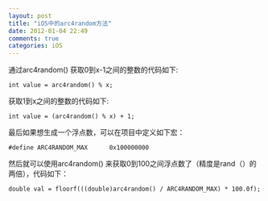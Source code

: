 ```yaml
---
layout: post
title: "iOS中的arc4random方法"
date: 2012-01-04 22:49
comments: true
categories: iOS
---
```


通过arc4random() 获取0到x-1之间的整数的代码如下:
```
int value = arc4random() % x; 
```
 
获取1到x之间的整数的代码如下: 
```
int value = (arc4random() % x) + 1;
```
 
最后如果想生成一个浮点数，可以在项目中定义如下宏：
```
#define ARC4RANDOM_MAX      0x100000000 
```

然后就可以使用arc4random() 来获取0到100之间浮点数了（精度是rand（）的两倍），代码如下：
```
double val = floorf(((double)arc4random() / ARC4RANDOM_MAX) * 100.0f);
```